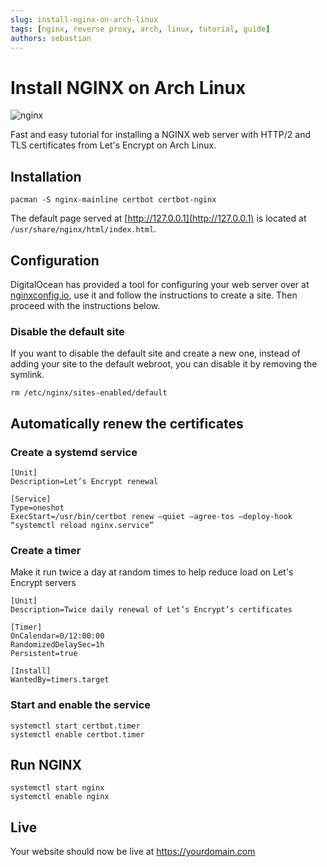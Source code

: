 ```yaml
---
slug: install-nginx-on-arch-linux
tags: [nginx, reverse proxy, arch, linux, tutorial, guide]
authors: sebastian
---
```


# Install NGINX on Arch Linux

![nginx](/img/nginx.webp)

Fast and easy tutorial for installing a NGINX web server with HTTP/2 and TLS certificates from Let's Encrypt on Arch Linux.

<!--truncate-->

## Installation

```shell showLineNumbers
pacman -S nginx-mainline certbot certbot-nginx
```

The default page served at [http://127.0.0.1](http://127.0.0.1) is located at `/usr/share/nginx/html/index.html`.

## Configuration

DigitalOcean has provided a tool for configuring your web server over at [nginxconfig.io](https://nginxconfig.io), use it and follow the instructions to create a site. Then proceed with the instructions below.

### Disable the default site

If you want to disable the default site and create a new one, instead of adding your site to the default webroot, you can disable it by removing the symlink.

```shell showLineNumbers
rm /etc/nginx/sites-enabled/default
```

## Automatically renew the certificates

### Create a systemd service

```systemd showLineNumbers title="/etc/systemd/system/certbot.service"
[Unit]
Description=Let’s Encrypt renewal

[Service]
Type=oneshot
ExecStart=/usr/bin/certbot renew —quiet —agree-tos —deploy-hook “systemctl reload nginx.service”
```

### Create a timer

Make it run twice a day at random times to help reduce load on Let's Encrypt servers

```systemd showLineNumbers title="/etc/systemd/system/certbot.timer"
[Unit]
Description=Twice daily renewal of Let’s Encrypt’s certificates

[Timer]
OnCalendar=0/12:00:00
RandomizedDelaySec=1h
Persistent=true

[Install]
WantedBy=timers.target
```

### Start and enable the service

```shell showLineNumbers
systemctl start certbot.timer
systemctl enable certbot.timer
```

## Run NGINX

```shell showLineNumbers
systemctl start nginx
systemctl enable nginx
```

## Live

Your website should now be live at <https://yourdomain.com>
